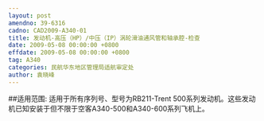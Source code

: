 ```yaml
---
layout: post
amendno: 39-6316
cadno: CAD2009-A340-01
title: 发动机-高压（HP）/中压（IP）涡轮滑油通风管和轴承腔-检查
date: 2009-05-08 00:00:00 +0800
effdate: 2009-05-08 00:00:00 +0800
tag: A340
categories: 民航华东地区管理局适航审定处
author: 袁晓峰
---
```


##适用范围:
适用于所有序列号、型号为RB211-Trent 500系列发动机。这些发动机已知安装于但不限于空客A340-500和A340-600系列飞机上。

